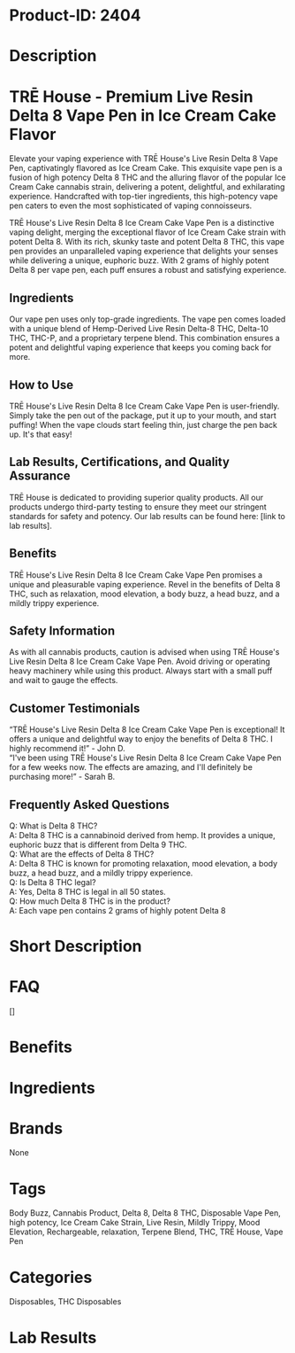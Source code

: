# Product-ID: 2404

# Description

<h1>TRĒ House - Premium Live Resin Delta 8 Vape Pen in Ice Cream Cake Flavor</h1>
<p>Elevate your vaping experience with TRĒ House's Live Resin Delta 8 Vape Pen, captivatingly flavored as Ice Cream Cake. This exquisite vape pen is a fusion of high potency Delta 8 THC and the alluring flavor of the popular Ice Cream Cake cannabis strain, delivering a potent, delightful, and exhilarating experience. Handcrafted with top-tier ingredients, this high-potency vape pen caters to even the most sophisticated of vaping connoisseurs.</p>
<p>TRĒ House's Live Resin Delta 8 Ice Cream Cake Vape Pen is a distinctive vaping delight, merging the exceptional flavor of Ice Cream Cake strain with potent Delta 8. With its rich, skunky taste and potent Delta 8 THC, this vape pen provides an unparalleled vaping experience that delights your senses while delivering a unique, euphoric buzz. With 2 grams of highly potent Delta 8 per vape pen, each puff ensures a robust and satisfying experience.</p>
<h2>Ingredients</h2>
<p>Our vape pen uses only top-grade ingredients. The vape pen comes loaded with a unique blend of Hemp-Derived Live Resin Delta-8 THC, Delta-10 THC, THC-P, and a proprietary terpene blend. This combination ensures a potent and delightful vaping experience that keeps you coming back for more.</p>
<h2>How to Use</h2>
<p>TRĒ House's Live Resin Delta 8 Ice Cream Cake Vape Pen is user-friendly. Simply take the pen out of the package, put it up to your mouth, and start puffing! When the vape clouds start feeling thin, just charge the pen back up. It's that easy!</p>
<h2>Lab Results, Certifications, and Quality Assurance</h2>
<p>TRĒ House is dedicated to providing superior quality products. All our products undergo third-party testing to ensure they meet our stringent standards for safety and potency. Our lab results can be found here: [link to lab results].</p>
<h2>Benefits</h2>
<p>TRĒ House's Live Resin Delta 8 Ice Cream Cake Vape Pen promises a unique and pleasurable vaping experience. Revel in the benefits of Delta 8 THC, such as relaxation, mood elevation, a body buzz, a head buzz, and a mildly trippy experience.</p>
<h2>Safety Information</h2>
<p>As with all cannabis products, caution is advised when using TRĒ House's Live Resin Delta 8 Ice Cream Cake Vape Pen. Avoid driving or operating heavy machinery while using this product. Always start with a small puff and wait to gauge the effects.</p>
<h2>Customer Testimonials</h2>
<p>“TRĒ House's Live Resin Delta 8 Ice Cream Cake Vape Pen is exceptional! It offers a unique and delightful way to enjoy the benefits of Delta 8 THC. I highly recommend it!” - John D.<br />
“I've been using TRĒ House's Live Resin Delta 8 Ice Cream Cake Vape Pen for a few weeks now. The effects are amazing, and I'll definitely be purchasing more!” - Sarah B.</p>
<h2>Frequently Asked Questions</h2>
<p>Q: What is Delta 8 THC?<br />
A: Delta 8 THC is a cannabinoid derived from hemp. It provides a unique, euphoric buzz that is different from Delta 9 THC.<br />
Q: What are the effects of Delta 8 THC?<br />
A: Delta 8 THC is known for promoting relaxation, mood elevation, a body buzz, a head buzz, and a mildly trippy experience.<br />
Q: Is Delta 8 THC legal?<br />
A: Yes, Delta 8 THC is legal in all 50 states.<br />
Q: How much Delta 8 THC is in the product?<br />
A: Each vape pen contains 2 grams of highly potent Delta 8</p>


# Short Description



# FAQ
[]

# Benefits



# Ingredients



# Brands

None

# Tags

Body Buzz, Cannabis Product, Delta 8, Delta 8 THC, Disposable Vape Pen, high potency, Ice Cream Cake Strain, Live Resin, Mildly Trippy, Mood Elevation, Rechargeable, relaxation, Terpene Blend, THC, TRĒ House, Vape Pen

# Categories

Disposables, THC Disposables

# Lab Results
